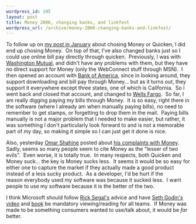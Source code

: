 ```yaml
--- 
wordpress_id: 105
layout: post
title: Money 2006, changing banks, and linkfest
wordpress_url: /archive/money-2006-changing-banks-and-linkfest/
---
```


<p>To follow up on <a href="http://test.qgyen.net/archive/2006/01/25/1259.aspx">my post in January</a> about chosing Money or Quicken, I did end up chosing Money.&nbsp; On top of that, I've also changed banks just so I could use online bill pay directly through quicken.&nbsp; Previously, I was with <a href="http://www.wamu.com/">Washington Mutual</a>, and didn't have any problems with them, but they have no direct support for Money (only the WebConnect stuff through MSN).&nbsp; I then opened an account with <a href="http://www.bofa.com">Bank of America</a>, since in looking around, they support downloading and bill pay through Money... but as it turns out, they support it everywhere except three states, one of which is California.&nbsp; So I went back and closed that account, and changed to <a href="http://www.wellsfargo.com">Wells Fargo</a>.&nbsp; So far, I am really digging paying my bills through Money.&nbsp; It is so easy, right there in the software (where I already am when manually paying bills), no need to remember to get stamps, or forgetting to drop them in the mail.&nbsp; Paying bills manually is not a major problem that I needed to make easier, but rather, it was something I don't particularly look forward to and is not a memorable part of my day, so making it simple so I can just get it done is nice.</p>
<p>Also, yesterday <a href="http://www.shahine.com/omar/default.aspx">Omar Shahine</a> posted about <a href="http://www.shahine.com/omar/MoneyAndWellsFargo.aspx">his complaints with Money</a>.&nbsp; Sadly, seems so many people seem to cite Money as the "lesser of two evils".&nbsp; Even worse, it is totally true.&nbsp; In many respects, both Quicken and Money suck... the key is Money sucks less.&nbsp; It seems it would be so easy for either one to capture the market if they actually made a good product instead of a less sucky product.&nbsp; As a developer, I'd be hurt if the reason&nbsp;everybody used my software was because it sucked less.&nbsp; I want people to use my software because it&nbsp;is the better of the two.</p>
<p>I think Microsoft should follow <a href="http://ricksegal.typepad.com/pmv/2006/03/googles_secrets.html">Rick Segal's</a> advice and have <a href="http://video.google.com/videoplay?docid=-6909078385965257294">Seth Godin's video</a> and <a href="http://www.allmarketersareliars.com/">book</a> be mandatory viewing/reading for all teams.&nbsp; If Money was made to be something consumers wanted to use/talk about, it would be <em>far</em> better.</p>
         
